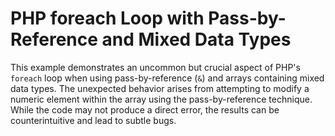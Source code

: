 # PHP foreach Loop with Pass-by-Reference and Mixed Data Types

This example demonstrates an uncommon but crucial aspect of PHP's `foreach` loop when using pass-by-reference (`&`) and arrays containing mixed data types.  The unexpected behavior arises from attempting to modify a numeric element within the array using the pass-by-reference technique.  While the code may not produce a direct error, the results can be counterintuitive and lead to subtle bugs.